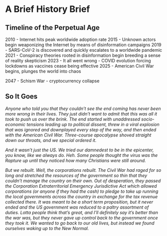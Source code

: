 # A Brief History Brief
## Timeline of the Perpetual Age

2010 - Internet hits peak worldwide adoption rate
2015 - Unknown actors begin weaponizing the Internet by means of disinformation campaigns
2019 - SARS-CoV-2 is discovered and quickly escalates to a worldwide pandemic
2021 - Conspiracy theories rooted in disinformation begin breeding a sense of reality skepticism
2023 - It all went wrong - COVID evolution forcing lockdowns as vaccines cease being effective
2025 - American Civil War begins, plunges the world into chaos

2047 - Schism War - cryptocurrency collapse

## So It Goes
*Anyone who told you that they couldn’t see the end coming has never been more wrong in their lives.  They just didn’t want to admit that this was all it took to push us over the brink.  The end started with unaddressed socio-economic tensions leading up to political dissent, threw in a viral explosion that was ignored and downplayed every step of the way, and then ended with the American Civil War.  Three-course apocalypse shoved straight down our throats, and we special ordered it.*

*And it wasn’t just the US.  We tried our damnedest to be in the epicenter, you know, like we always do.  Heh.  Some people thought the virus was the Rapture up until they noticed how many Christians were still around.*

*But we rebuilt.  Well, the corporations rebuilt.  The Civil War had raged for so long and stretched the resources of the government so thin that they couldn’t manage the country on their own.  Out of desperation, they passed the Corporation Extraterritorial Emergency Jurisdictive Act which allowed corporations (or anyone if they had the cash) to pledge to take up running the local governments across the country in exchange for the tax revenue collected there.  It was meant to be a short term proposition, but it never ended and the US government was reduced to a paltry assortment of duties.  Lotta people think that’s great, and I’ll definitely say it’s better than the war was, but they never gave up control back to the government once they took it.  We wanted to go back to our old lives, but instead we found ourselves waking up to the New Normal.*

